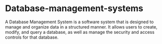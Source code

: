 # Database-management-systems

A Database Management System is a software system that is designed to manage and organize data in a structured manner. It allows users to create, modify, and query a database, as well as manage the security and access controls for that database.

